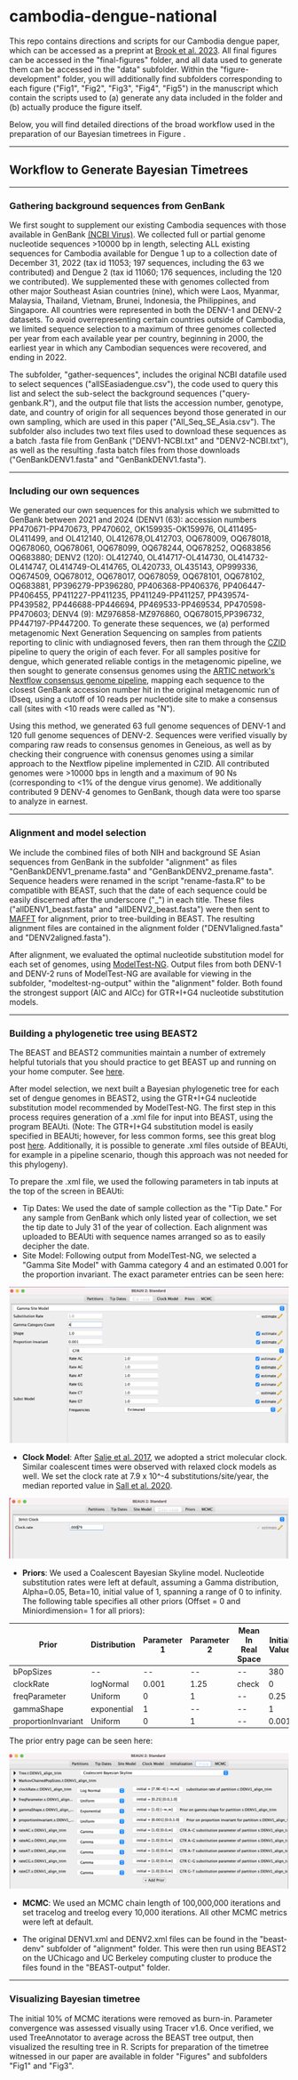 # cambodia-dengue-national

This repo contains directions and scripts for our Cambodia dengue paper, which can be accessed as a preprint at [Brook et al. 2023](https://www.medrxiv.org/content/10.1101/2022.06.08.22276171v4). All final figures can be accessed in the "final-figures" folder, and all data used to generate them can be accessed in the "data" subfolder. Within the "figure-development" folder, you will additionally find subfolders corresponding to each figure ("Fig1", "Fig2", "Fig3", "Fig4", "Fig5") in the manuscript which contain the scripts used to (a) generate any data included in the folder and (b) actually produce the figure itself.


Below, you will find detailed directions of the broad workflow used in the  preparation of our Bayesian timetrees in Figure .

---

## Workflow to Generate Bayesian Timetrees

---

### Gathering background sequences from GenBank

We first sought to supplement our existing Cambodia sequences with those available in GenBank [(NCBI Virus)](https://www.ncbi.nlm.nih.gov/labs/virus/vssi/#/). We collected full or partial genome nucleotide sequences >10000 bp in length, selecting ALL existing sequences for Cambodia available for Dengue 1 up to a collection date of December 31, 2022 (tax id 11053; 197 sequences, including the 63 we contributed) and Dengue 2 (tax id 11060; 176 sequences, including the 120 we contributed). We supplemented these with genomes collected from other major Southeast Asian countries (nine), which were Laos, Myanmar, Malaysia, Thailand, Vietnam, Brunei, Indonesia, the Philippines, and Singapore. All countries were represented in both the DENV-1 and DENV-2 datasets. To avoid overrepresenting certain countries outside of Cambodia, we limited sequence selection to a maximum of three genomes collected per year from each available year per country, beginning in 2000, the earliest year in which any Cambodian sequences were recovered, and ending in 2022.

The subfolder, "gather-sequences", includes the original NCBI datafile used to select sequences ("allSEasiadengue.csv"), the code used to query this list and select the sub-select the background sequences ("query-genbank.R"), and the output file that lists the accession number, genotype, date, and country of origin for all sequences beyond those generated in our own sampling, which are used in this paper ("All_Seq_SE_Asia.csv"). The subfolder also includes two text files used to download these sequences as a batch .fasta file from GenBank ("DENV1-NCBI.txt" and "DENV2-NCBI.txt"), as well as the resulting .fasta batch files from those downloads ("GenBankDENV1.fasta" and "GenBankDENV1.fasta").

---

### Including our own sequences

We generated our own sequences for this analysis which we submitted to GenBank between 2021 and 2024 (DENV1 (63): accession numbers PP470671-PP470673, PP470602, OK159935-OK159976, OL411495-OL411499, and OL412140, OL412678,OL412703, OQ678009, OQ678018, OQ678060,  OQ678061, OQ678099, OQ678244, OQ678252, OQ683856 OQ683880; DENV2 (120): OL412740, OL414717-OL414730, OL414732-OL414747, OL414749-OL414765, OL420733, OL435143, OP999336, OQ674509, OQ678012, OQ678017, OQ678059, OQ678101, OQ678102, OQ683881, PP396279-PP396280, PP406368-PP406376, PP406447-PP406455, PP411227-PP411235, PP411249-PP411257, PP439574-PP439582, PP446688-PP446694, PP469533-PP469534, PP470598-PP470603; DENV4 (9):  MZ976858-MZ976860, OQ678015,PP396732, PP447197-PP447200. To generate these sequences, we (a) performed metagenomic Next Generation Sequencing on samples from patients reporting to clinic with undiagnosed fevers, then ran them through the [CZID](czid.org) pipeline to query the origin of each fever. For all samples positive for dengue, which generated reliable contigs in the metagenomic pipeline, we then sought to generate consensus genomes using the [ARTIC network's Nextflow consensus genome pipeline](https://github.com/connor-lab/ncov2019-artic-nf), mapping each sequence to the closest GenBank accession number hit in the original metagenomic run of IDseq, using a cutoff of 10 reads per nucleotide site to make a consensus call (sites with <10 reads were called as "N").

Using this method, we generated 63 full genome sequences of DENV-1 and 120 full genome sequences of DENV-2. Sequences were verified visually by comparing raw reads to consensus genomes in Geneious, as well as by checking their congruence with conensus genomes using a similar approach to the Nextflow pipeline implemented in CZID. All contributed genomes were >10000 bps in length and a maximum of 90 Ns (corresponding to <1% of the dengue virus genome). We additionally contributed 9 DENV-4 genomes to GenBank, though data were too sparse to analyze in earnest.

---

### Alignment and model selection

We include the combined files of both NIH and background SE Asian sequences from GenBank in the subfolder "alignment" as files "GenBankDENV1_prename.fasta" and "GenBankDENV2_prename.fasta". Sequence headers were renamed in the script "rename-fasta.R" to be compatible with BEAST, such that the date of each sequence could be easily discerned after the underscore ("_") in each title. These files ("allDENV1_beast.fasta" and "allDENV2_beast.fasta") were then sent to [MAFFT](https://mafft.cbrc.jp/alignment/server/) for alignment, prior to tree-building in BEAST. The resulting alignment files are contained in the alignment folder ("DENV1aligned.fasta" and "DENV2aligned.fasta").

After alignment, we evaluated the optimal nucleotide substitution model for each set of genomes, using [ModelTest-NG](https://github.com/ddarriba/modeltest). Output files from both DENV-1 and DENV-2 runs of ModelTest-NG are available for viewing in the subfolder, "modeltest-ng-output" within the "alignment" folder. Both found the strongest support (AIC and AICc) for GTR+I+G4 nucleotide substitution models. 

---

### Building a phylogenetic tree using BEAST2

The BEAST and BEAST2 communities maintain a number of extremely helpful tutorials that you should practice to get BEAST up and running on your home computer. See [here](https://taming-the-beast.org/tutorials/). 

After model selection, we next built a Bayesian phylogenetic tree for each set of dengue genomes in BEAST2, using the GTR+I+G4 nucleotide substitution model recommended by ModelTest-NG. The first step in this process requires generation of a .xml file for input into BEAST, using the program BEAUti. (Note: The GTR+I+G4 substitution model is easily specified in BEAUti; however, for less common forms, see this great blog post [here](https://justinbagley.rbind.io/2016/10/11/setting-dna-substitution-models-beast/). Additionally, it is possible to generate .xml files outside of BEAUti, for example in a pipeline scenario, though this approach was not needed for this phylogeny).

To prepare the .xml file, we used the following parameters in tab inputs at the top of the screen in BEAUti:
 - Tip Dates: We used the date of sample collection as the "Tip Date." For any sample from GenBank which only listed year of collection, we set the tip date to July 31 of the year of collection. Each alignment was uploaded to BEAUti with sequence names arranged so as to easily decipher the date.
 - Site Model: Following output from ModelTest-NG, we selected a "Gamma Site Model" with Gamma category 4 and an estimated 0.001 for the proportion invariant. The exact parameter entries can be seen here:
 
![](BEAST-tree/guide-pics/BEAST-site-model.png)

- **Clock Model**: After [Salje et al. 2017](https://science.sciencemag.org/content/355/6331/1302.abstract), we adopted a strict molecular clock. Similar coalescent times were observed with relaxed clock models as well. We set the clock rate at 7.9 x 10^-4 substitutions/site/year, the median reported value in [Sall et al. 2020](https://journals.asm.org/doi/full/10.1128/JVI.01738-09).

![](BEAST-tree/guide-pics/BEAST-clock-model.png)

- **Priors**: We used a Coalescent Bayesian Skyline model. Nucleotide substitution rates were left at default, assuming a Gamma distribution, Alpha=0.05, Beta=10, initial value of 1, spanning a range of 0 to infinity. The following table specifies all other priors (Offset = 0 and Miniordimension= 1 for all priors):

| Prior  | Distribution  | Parameter 1  | Parameter 2  | Mean In Real Space |  Initial Value | Lower | Upper | Dimension | Estimate
|---|---|---|---|---|---|---|---|---|---|
| bPopSizes  |  -- | --  |  -- |--   | 380  |0 |  -- | 1  | check |
| clockRate  |  logNormal | 0.001  |  1.25 |check   | 0  |-- |  -- | 1  | check |
| freqParameter  | Uniform   | 0  | 1  | --  | 0.25  | 0  | 1  |  4  |check |
| gammaShape  | exponential  | 1  | --  | --  | 1  |  -- |  -- |  1 | check  |
| proportionInvariant  | Uniform  |  0 |  1 | --  |  0.001 | 0  |  1 | 1  | check |

The prior entry page can be seen here:

![](BEAST-tree/guide-pics/BEAST-priors.png)

- **MCMC**: We used an MCMC chain length of 100,000,000 iterations and set tracelog and treelog every 10,000 iterations. All other MCMC metrics were left at default. 

- The original DENV1.xml and DENV2.xml files can be found in the "beast-denv" subfolder of  "alignment" folder. This were then run using BEAST2 on the UChicago and UC Berkeley computing cluster to produce the files found in the "BEAST-output" folder.

---

### Visualizing Bayesian timetree

The initial 10% of MCMC iterations were removed as burn-in. Parameter convergence was assessed visually using Tracer v1.6. Once verified, we used TreeAnnotator to average across the BEAST tree output, then visualized the resulting tree in R. Scripts for preparation of the timetree witnessed in our paper are available in folder "Figures" and subfolders "Fig1" and "Fig3". 
